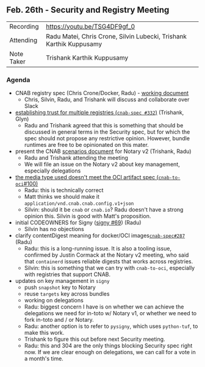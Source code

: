 ## Feb. 26th - Security and Registry Meeting

|  |  |
| -------- | -------- |
| Recording  | https://youtu.be/TSG4DF9gf_0 |
| Attending  | Radu Matei, Chris Crone, Silvin Lubecki, Trishank Karthik Kuppusamy |
| Note Taker | Trishank Karthik Kuppusamy |

### Agenda

- CNAB registry spec (Chris Crone/Docker, Radu) - [working document](https://hackmd.io/@UttpSA1cSfWU-VNqaNJATw/HySy-hQEI/edit)
    - Chris, Silvin, Radu, and Trishank will discuss and collaborate over Slack
- [establishing trust for multiple registries (`cnab-spec #332`)](https://github.com/cnabio/cnab-spec/pull/332) (Trishank, Glyn)
    - Radu and Trishank agreed that this is something that should be discussed in general terms in the Security spec, but for which the spec should not propose any restrictive opinion. However, bundle runtimes are free to be opinionated on this mater.
- present the CNAB [scenarios document](https://hackmd.io/@radu/By3G7Ni7L) for Notary v2 (Trishank, Radu)
    - Radu and Trishank attending the meeting
    - We will file an issue on the Notary v2 about key management, especially delegations
- [the media type used doesn't meet the OCI artifact spec (`cnab-to-oci`#100)](https://github.com/cnabio/cnab-to-oci/issues/100)
    - Radu: this is technically correct
    - Matt thinks we should make it `application/vnd.cnab.cnab.config.v1+json`
    - Silvin: should it be `cnab` or `cnab.io`? Radu doesn't have a strong opinion this. Silvin is good with Matt's proposition.
- initial CODEOWNERS for Signy ([signy #69](https://github.com/cnabio/signy/pull/69)) (Radu)
    - Silvin has no objections
- clarify contentDigest meaning for docker/OCI images[`cnab-spec#287`](https://github.com/cnabio/cnab-spec/issues/287) (Radu)
    - Radu: this is a long-running issue. It is also a tooling issue, confirmed by Justin Cormack at the Notary v2 meeting, who said that `containerd` issues reliable digests that works across registries.
    - Silvin: this is something that we can try with `cnab-to-oci`, especially with registries that support CNAB.
- updates on key management in `signy`
    - push `snapshot` key to Notary
    - reuse `targets` key across bundles
    - working on delegations
    - Radu: biggest concern I have is on whether we can achieve the delegations we need for in-toto w/ Notary v1, or whether we need to fork in-toto and / or Notary.
    - Radu: another option is to refer to `pysigny`, which uses `python-tuf`, to make this work.
    - Trishank to figure this out before next Security meeting.
    - Radu: this and 304 are the only things blocking Security spec right now. If we are clear enough on delegations, we can call for a vote in a month's time.
